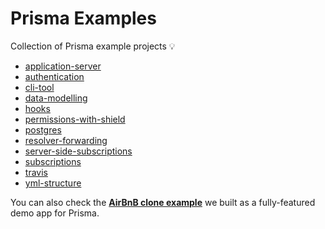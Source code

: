# Prisma Examples

Collection of Prisma example projects 💡

- [application-server](./application-server)
- [authentication](./authentication)
- [cli-tool](./cli-tool)
- [data-modelling](./data-modelling)
- [hooks](./hooks)
- [permissions-with-shield](./permissions-with-shield)
- [postgres](./postgres)
- [resolver-forwarding](./resolver-forwarding)
- [server-side-subscriptions](./server-side-subscriptions)
- [subscriptions](./subscriptions)
- [travis](./travis)
- [yml-structure](./yml-structure)

You can also check the [**AirBnB clone example**](https://github.com/prisma/graphql-server-example) we built as a fully-featured demo app for Prisma.
